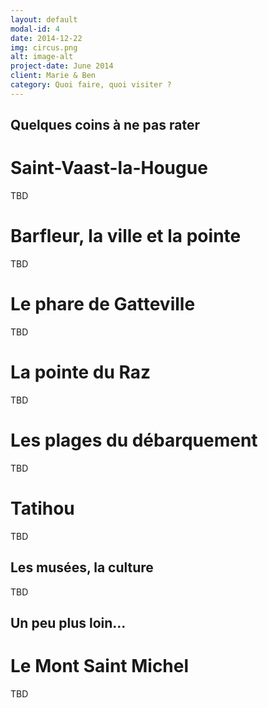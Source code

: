 ```yaml
---
layout: default
modal-id: 4
date: 2014-12-22
img: circus.png
alt: image-alt
project-date: June 2014
client: Marie & Ben
category: Quoi faire, quoi visiter ?
---
```

## Quelques coins à ne pas rater
# Saint-Vaast-la-Hougue
TBD

# Barfleur, la ville et la pointe
TBD

# Le phare de Gatteville
TBD

# La pointe du Raz
TBD

# Les plages du débarquement
TBD

# Tatihou
TBD

## Les musées, la culture
TBD

## Un peu plus loin...
# Le Mont Saint Michel
TBD
